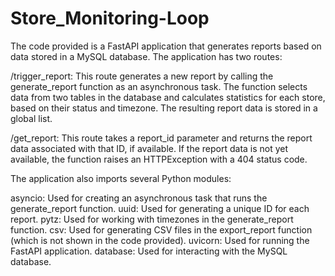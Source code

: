 # Store_Monitoring-Loop

The code provided is a FastAPI application that generates reports based on data stored in a MySQL database. The application has two routes:

/trigger_report: This route generates a new report by calling the generate_report function as an asynchronous task. The function selects data from two tables in the database and calculates statistics for each store, based on their status and timezone. The resulting report data is stored in a global list.

/get_report: This route takes a report_id parameter and returns the report data associated with that ID, if available. If the report data is not yet available, the function raises an HTTPException with a 404 status code.

The application also imports several Python modules:

asyncio: Used for creating an asynchronous task that runs the generate_report function.
uuid: Used for generating a unique ID for each report.
pytz: Used for working with timezones in the generate_report function.
csv: Used for generating CSV files in the export_report function (which is not shown in the code provided).
uvicorn: Used for running the FastAPI application.
database: Used for interacting with the MySQL database.
